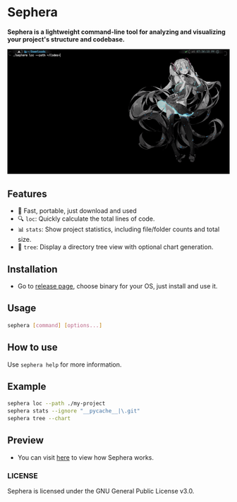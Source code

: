 # Sephera

**Sephera is a lightweight command-line tool for analyzing and visualizing your project's structure and codebase.**

![CodeLoc Preview](./preview/CodeLoc.gif)

## Features
- 🚀 Fast, portable, just download and used
- 🔍 `loc`: Quickly calculate the total lines of code.
- 📊 `stats`: Show project statistics, including file/folder counts and total size.
- 🌳 `tree`: Display a directory tree view with optional chart generation.

## Installation
* Go to [release page](https://github.com/Reim-developer/Sephera/releases/), choose binary for your OS, just install and use it.

## Usage

```bash
sephera [command] [options...]
```
## How to use
Use `sephera help` for more information.

## Example

```bash
sephera loc --path ./my-project
sephera stats --ignore "__pycache__|\.git"
sephera tree --chart
```

## Preview
* You can visit [here](./preview) to view how Sephera works.

### LICENSE
Sephera is licensed under the GNU General Public License v3.0.

